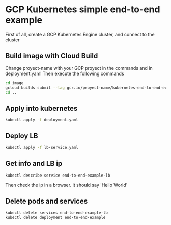 # GCP Kubernetes simple end-to-end example

First of all, create a GCP Kubernetes Engine cluster, and connect to the cluster

## Build image with Cloud Build

Change proyect-name with your GCP proyect in the commands and in deployment.yaml
Then execute the following commands

```bash
cd image
gcloud builds submit --tag gcr.io/proyect-name/kubernetes-end-to-end-example .
cd ..
```

## Apply into kubernetes

```bash
kubectl apply -f deployment.yaml
```

## Deploy LB

```bash
kubectl apply -f lb-service.yaml
```

## Get info and LB ip
```bash
kubectl describe service end-to-end-example-lb
```
Then check the ip in a browser. It should say 'Hello World'

## Delete pods and services
```bash
kubectl delete services end-to-end-example-lb
kubectl delete deployment end-to-end-example
```
